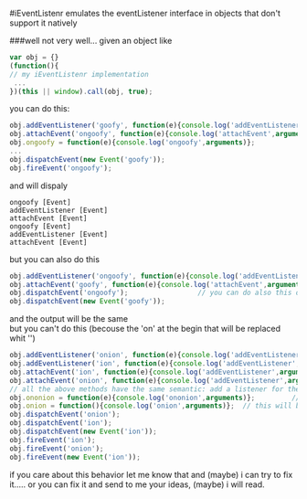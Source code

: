 #iEventListenr
emulates the eventListener interface in objects that don't support it natively

###well not very well...
given an object like

```javascript
var obj = {}
(function(){
// my iEventListenr implementation
 ...
})(this || window).call(obj, true);
```
you can do this:<br>
```javascript
obj.addEventListener('goofy', function(e){console.log('addEventListener',arguments)});
obj.attachEvent('ongoofy', function(e){console.log('attachEvent',arguments)});
obj.ongoofy = function(e){console.log('ongoofy',arguments)};
...
obj.dispatchEvent(new Event('goofy'));
obj.fireEvent('ongoofy');
```
and will dispaly
```
ongoofy [Event]
addEventListener [Event]
attachEvent [Event]
ongoofy [Event]
addEventListener [Event]
attachEvent [Event]
```
but you can also do this
```javascript
obj.addEventListener('ongoofy', function(e){console.log('addEventListener',arguments)}); //??????
obj.attachEvent('goofy', function(e){console.log('attachEvent',arguments)});             //??????
obj.dispatchEvent('ongoofy');                 // you can do also this obj.dispatchEvent('goofy');
obj.dispatchEvent(new Event('goofy'));
```
and the output will be the same<br>
but you can't do this (becouse the 'on' at the begin that will be replaced whit '')
```javascript
obj.addEventListener('onion', function(e){console.log('addEventListener',arguments)})
obj.addEventListener('ion', function(e){console.log('addEventListener',arguments)})
obj.attachEvent('ion', function(e){console.log('addEventListener',arguments)})
obj.attachEvent('onion', function(e){console.log('addEventListener',arguments)})
// all the above methods have the same semantic: add a listener for the 'ion' event
obj.ononion = function(e){console.log('ononion',arguments)};         // this will never be fired!!!!
obj.onion = function(){console.log('onion',arguments)};  // this will be called on ion event and on onion event!!
obj.dispatchEvent('onion');
obj.dispatchEvent('ion');
obj.dispatchEvent(new Event('ion'));
obj.fireEvent('ion');
obj.fireEvent('onion');
obj.fireEvent(new Event('ion'));
```
if you care about this behavior let me know that and (maybe) i can try to fix it..... or you can fix it and send to me your ideas, (maybe) i will read.
